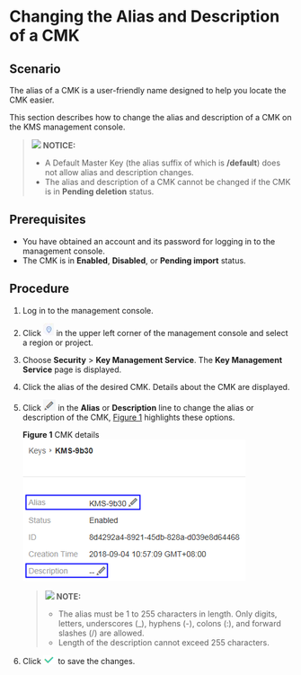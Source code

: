 # Changing the Alias and Description of a CMK<a name="kms_01_0033"></a>

## Scenario<a name="section6530676516634"></a>

The alias of a CMK is a user-friendly name designed to help you locate the CMK easier.

This section describes how to change the alias and description of a CMK on the KMS management console.

>![](/images/icon-notice.gif) **NOTICE:**   
>-   A Default Master Key \(the alias suffix of which is  **/default**\) does not allow alias and description changes.  
>-   The alias and description of a CMK cannot be changed if the CMK is in  **Pending deletion**  status.  

## Prerequisites<a name="section6205788316731"></a>

-   You have obtained an account and its password for logging in to the management console.
-   The CMK is in  **Enabled**,  **Disabled**, or  **Pending import**  status.

## Procedure<a name="section4980422016839"></a>

1.  Log in to the management console.
2.  Click  ![](figures/icon-region.png)  in the upper left corner of the management console and select a region or project.
3.  Choose  **Security**  \>  **Key Management Service**. The  **Key Management Service**  page is displayed.
4.  Click the alias of the desired CMK. Details about the CMK are displayed.
5.  Click  ![](figures/icon-edit.png)  in the  **Alias**  or  **Description**  line to change the alias or description of the CMK,  [Figure 1](#fig12770609173123)  highlights these options.

    **Figure  1**  CMK details<a name="fig12770609173123"></a>  
    ![](figures/cmk-details.png "cmk-details")

    >![](/images/icon-note.gif) **NOTE:**   
    >-   The alias must be 1 to 255 characters in length. Only digits, letters, underscores \(\_\), hyphens \(-\), colons \(:\), and forward slashes \(/\) are allowed.  
    >-   Length of the description cannot exceed 255 characters.  

6.  Click  ![](figures/icon-complete.png)  to save the changes.

